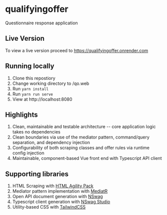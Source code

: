 # qualifyingoffer
Questionnaire response application

## Live Version
To view a live version proceed to https://qualifyingoffer.onrender.com

## Running locally 
  1. Clone this repostiory
  2. Change working directory to /qo.web
  3. Run `yarn install`
  4. Run `yarn run serve`
  5. View at http://localhost:8080

## Highlights
  1. Clean, maintainable and testable architecture -- core application logic takes no dependencies
  2. Clean boundaries via use of the mediator pattern, command/query separation, and dependency injection
  3. Configurability of both scraping classes and offer rules via runtime config injection
  4. Maintainable, component-based Vue front end with Typescript API client 
  
## Supporting libraries
  1. HTML Scraping with [HTML Agility Pack](https://github.com/zzzprojects/html-agility-pack)
  2. Mediator pattern implementation with [MediatR](https://github.com/jbogard/MediatR)
  3. Open API document generation with [NSwag](https://github.com/RicoSuter/NSwag)
  4. Typescript client generation with [NSwag Studio](https://github.com/RicoSuter/NSwag/wiki/NSwagStudio)
  5. Utility-based CSS with [TailwindCSS](https://github.com/tailwindlabs/tailwindcss)
